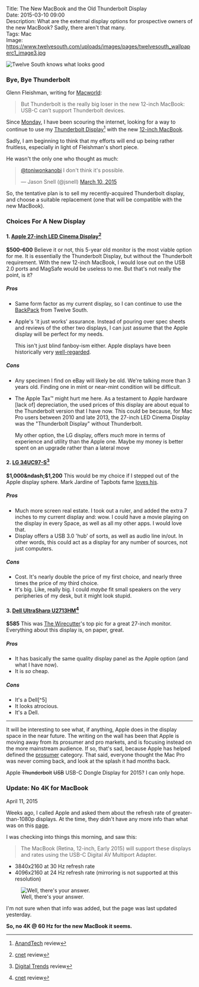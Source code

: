 Title: The New MacBook and the Old Thunderbolt Display  
Date: 2015-03-10 09:00  
Description: What are the external display options for prospective owners of the new MacBook? Sadly, there aren't that many.  
Tags: Mac  
Image: https://www.twelvesouth.com/uploads/images/pages/twelvesouth_wallpaperc1_image3.jpg  

![Twelve South knows what looks good][1]

### Bye, Bye Thunderbolt

Glenn Fleishman, writing for [Macworld][2]:

> But Thunderbolt is the really big loser in the new 12-inch MacBook: USB-C can’t support Thunderbolt devices.

Since [Monday][3], I have been scouring the internet, looking for a way to continue to use my [Thunderbolt Display][4][^1] with the new [12-inch MacBook][5].

Sadly, I am beginning to think that my efforts will end up being rather fruitless, especially in light of Fleishman's short piece.

He wasn't the only one who thought as much:

<blockquote lang="en"><p><a href="https://twitter.com/ToniWonKanobi" title="Me on Twitter">@toniwonkanobi</a> I don&#39;t think it&#39;s possible.</p>&mdash; Jason Snell (@jsnell) <a href="https://twitter.com/jsnell/status/575428012935675904" title="Jason Snell responding to my question">March 10, 2015</a></blockquote>

So, the tentative plan is to sell my recently-acquired Thunderbolt display, and choose a suitable replacement (one that will be compatible with the new MacBook).

### Choices For A New Display

#### 1. [Apple 27-inch LED Cinema Display][6][^2]

**$500&ndash;600** Believe it or not, this 5-year old monitor is the most viable option for me. It is essentially the Thunderbolt Display, but without the Thunderbolt requirement. With the new 12-inch MacBook, I would lose out on the USB 2.0 ports and MagSafe would be useless to me. But that's not really the point, is it?

##### Pros

* Same form factor as my current display, so I can continue to use the [BackPack][7] from Twelve South.
* Apple's 'it just works' assurance. Instead of pouring over spec sheets and reviews of the other two displays, I can just assume that the Apple display will be perfect for my needs.

	This isn't just blind fanboy-ism either. Apple displays have been historically very [well-regarded][8]. 

##### Cons

* Any specimen I find on eBay will likely be old. We're talking more than 3 years old. Finding one in mint or near-mint condition will be difficult.
* The Apple Tax™ might hurt me here. As a testament to Apple hardware [lack of] depreciation, the used prices of this display are about equal to the Thunderbolt version that I have now. This could be because, for Mac Pro users between 2010 and late 2013, the 27-inch LED Cinema Display was the "Thunderbolt Display" without Thunderbolt.

	My other option, the LG display, offers *much* more in terms of experience and utility than the Apple one. Maybe my money is better spent on an upgrade rather than a lateral move
	
#### 2. [LG 34UC97-S][9][^3]

**$1,000&ndash;$1,200** This would be my choice if I stepped out of the Apple display sphere. Mark Jardine of Tapbots fame [loves his][10].

##### Pros

* Much more screen real estate. I took out a ruler, and added the extra 7 inches to my current display and: wow. I could have a movie playing on the display in every Space, as well as all my other apps. I would love that. 
* Display offers a USB 3.0 'hub' of sorts, as well as audio line in/out. In other words, this could act as a display for any number of sources, not just computers.

##### Cons

* Cost. It's nearly double the price of my first choice, and nearly three times the price of my third choice.
* It's big. Like, really big. I could *maybe* fit small speakers on the very peripheries of my desk, but it might look stupid.
			
#### 3. [Dell UltraSharp U2713HM][11][^4]

**$585** This was [The Wirecutter][12]'s top pic for a great 27-inch monitor. Everything about this display is, on paper, great. 
			
##### Pros
			
* It has basically the same quality display panel as the Apple option (and what I have now).
* It is *so* cheap. 

##### Cons

* It's a Dell[^5]
* It looks atrocious.
* It's a Dell.

***

It will be interesting to see what, if anything, Apple does in the display space in the near future. The writing on the wall has been that Apple is moving away from its prosumer and pro markets, and is focusing instead on the more mainstream audience. If so, that's sad, because Apple has helped defined the [prosumer][13] category. That said, everyone thought the Mac Pro was never coming back, and look at the splash it had months back.

Apple <s>Thunderbolt</s> <s>USB</s> USB-C Dongle Display for 2015? I can only hope. 

<aside class="update">

### Update: No 4K for MacBook
<p class="updateTime"><time datetime="2015-04-11">April 11, 2015</time></p>

Weeks ago, I called Apple and asked them about the refresh rate of greater-than-1080p displays. At the time, they didn't have any more info than what was on this [page][14].

I was checking into things this morning, and saw this:

> The MacBook (Retina, 12-inch, Early 2015) will support these displays and rates using the USB-C Digital AV Multiport Adapter.

* 3840x2160 at 30 Hz refresh rate
* 4096x2160 at 24 Hz refresh rate (mirroring is not supported at this resolution)
	
<figure>
	<img class="screenshot iphone" src="http://d.pr/i/JI2b+" alt="Well, there's your answer." title="Well, there's your answer.">
	<figcaption>Well, there's your answer.</figcaption>
</figure>

I'm not sure when that info was added, but the page was last updated yesterday.

**So, no 4K @ 60 Hz for the new MacBook it seems.**

</aside>

[^1]: [AnandTech][a] review
[^2]: [cnet][b] review
[^3]: [Digital Trends][c] review
[^4]: [cnet][d] review
[^md]: Remember when the CEO [told Apple investors to ask for their money back][e]?

[a]: https://www.youtube.com/watch?v=8Z7RxvkqF5I "AnandTech's review of the Thunderbolt Display"
[b]: http://www.cnet.com/products/apple-led-cinema-display-27-inch-2010/ "Cnet reviewing the LED Cinema Display from 2010"
[c]: http://www.digitaltrends.com/monitor-reviews/lg-34uc97-review/ "Review of LG's 34UC97 (Mark Jardine's monitor)"
[d]: http://www.cnet.com/products/dell-u2713hm/ "Cnet reviewing Dell's U2713 (Thunderbolt Display competitor)"
[e]: http://news.cnet.com/Dell-Apple-should-close-shop/2100-1001_3-203937.html "Cnet covering Michael Dell's suggestion that Apple close up shop and give the money back to the shareholders"

[1]: https://www.twelvesouth.com/uploads/images/pages/twelvesouth_wallpaperc1_image3.jpg "Twelve South knows what looks good"
[2]: http://www.macworld.com/article/2894423/thunderbolted-usb-c-is-our-new-connection-overlord-get-used-to-it.html "Macworld: Thunderbolt gone?"
[3]: http://www.apple.com/live/2015-mar-event/ "Apple's live event for March 2015"
[4]: https://www.apple.com/displays "Product page for Apple's displays"
[5]: /2015/3/9/hands-on-with-the-new-12-inch-macbook-with-retina-display "My link to the first hands-on with the new MacBook"
[6]: https://www.apple.com/displays "Product page for Apple's displays"
[7]: https://www.twelvesouth.com/product/backpack-for-imac "Twelve South's BackPack for iMac/ACD/TD"
[8]: [cnet]
[9]: http://www.lg.com/us/monitors/lg-34UC97-S-ultrawide-monitor "LG's product page for the 34UC97"
[10]: https://twitter.com/markjardine/status/575430861077676032 "Mark Jardine loves his LG monitor"
[11]: http://www.dell.com/ed/business/p/dell-u2713hm/pd "Dell's product page for the U2713"
[12]: http://thewirecutter.com/reviews/a-great-27-inch-lcd-monitor/ "Wirecutter reviews for 27-inch monitors"
[13]: https://en.wikipedia.org/wiki/Prosumer "Wikipedia: Prosumer"
[14]: https://support.apple.com/en-us/HT202856 "Apple Support Page: 'Use 4K displays and Ultra HD TVs with your Mac'"